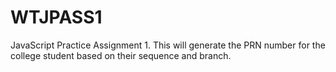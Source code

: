 # WTJPASS1
JavaScript Practice Assignment 1.
This will generate the PRN number for the college student based on their sequence and branch.
